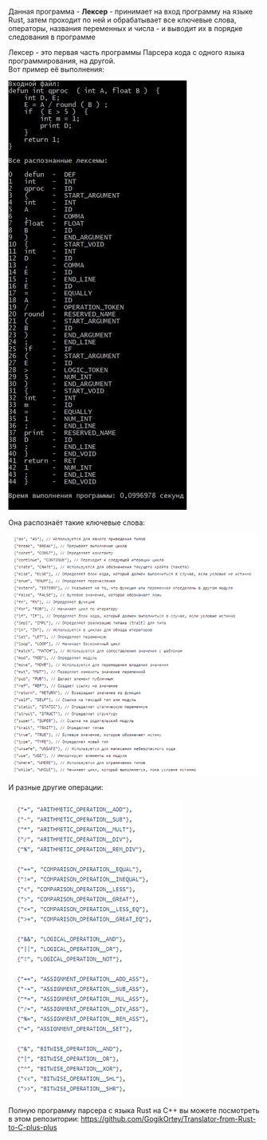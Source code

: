 Данная программа - **Лексер** - принимает на вход программу на языке Rust, затем проходит по ней и обрабатывает все ключевые слова, операторы, названия переменных и числа - и выводит их в порядке следования в программе

Лексер - это первая часть программы Парсера кода с одного языка программирования, на другой.  
Вот пример её выполнения:

![](picture/pic1.jpg)

Она распознаёт такие ключевые слова:

![](picture/pic2.png)

И разные другие операции:

![](picture/pic3.png)

Полную программу парсера с языка Rust на C++ вы можете посмотреть в этом репозитории: https://github.com/GogikOrtey/Translator-from-Rust-to-C-plus-plus
